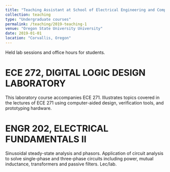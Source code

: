 ```yaml
---
title: "Teaching Assistant at School of Electrical Engineering and Computer Science (EECS)"
collection: teaching
type: "Undergraduate courses"
permalink: /teaching/2019-teaching-1
venue: "Oregon State University University"
date: 2019-01-01
location: "Corvallis, Oregon"
---
```

Held lab sessions and office hours for students.

ECE 272, DIGITAL LOGIC DESIGN LABORATORY
======
This laboratory course accompanies ECE 271. Illustrates topics covered in the lectures of ECE 271 using computer-aided design, verification tools, and prototyping hardware.

ENGR 202, ELECTRICAL FUNDAMENTALS II
======
Sinusoidal steady-state analysis and phasors. Application of circuit analysis to solve single-phase and three-phase circuits including power, mutual inductance, transformers and passive filters. Lec/lab.

